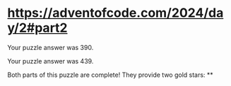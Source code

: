 # https://adventofcode.com/2024/day/2#part2

Your puzzle answer was 390.

Your puzzle answer was 439.

Both parts of this puzzle are complete! They provide two gold stars: **
